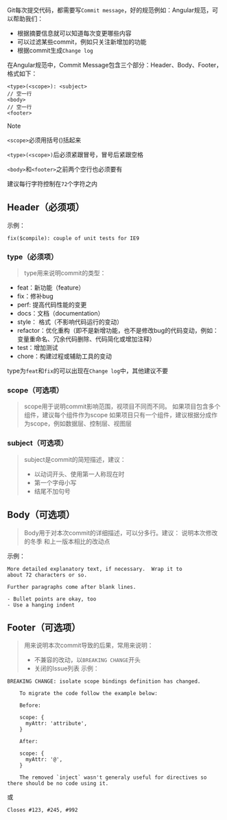 Git每次提交代码，都需要写`Commit message`，好的规范例如：Angular规范，可以帮助我们：
- 根据摘要信息就可以知道每次变更哪些内容
- 可以过滤某些commit，例如只关注新增加的功能
- 根据commit生成`Change log`

在Angular规范中，Commit Message包含三个部分：Header、Body、Footer，格式如下：
```
<type>(<scope>): <subject>
// 空一行
<body>
// 空一行
<footer>
```

> [!NOTE]
> `<scope>`必须用括号()括起来
> 
> `<type>(<scope>)`后必须紧跟冒号，冒号后紧跟空格
> 
> `<body>`和`<footer>`之前两个空行也必须要有
> 
> 建议每行字符控制在`72`个字符之内

## Header（必须项）
示例：
```
fix($compile): couple of unit tests for IE9
```
### type（必须项）
> type用来说明commit的类型：
- feat：新功能（feature）
- fix：修补bug
- perf: 提高代码性能的变更
- docs：文档（documentation）
- style： 格式（不影响代码运行的变动）
- refactor：优化重构（即不是新增功能，也不是修改bug的代码变动，例如：变量重命名、冗余代码删除、代码简化或增加注释）
- test：增加测试
- chore：构建过程或辅助工具的变动

type为`feat`和`fix`的可以出现在`Change log`中，其他建议不要

### scope（可选项）
> scope用于说明commit影响范围，视项目不同而不同。
> 如果项目包含多个组件，建议每个组件作为scope
> 如果项目只有一个组件，建议根据分成作为scope，例如数据层、控制层、视图层

### subject（可选项）
> subject是commit的简短描述，建议：
> - 以动词开头、使用第一人称现在时
> - 第一个字母小写
> - 结尾不加句号

## Body（可选项）
> Body用于对本次commit的详细描述，可以分多行。建议：
> 说明本次修改的冬季
> 和上一版本相比的改动点

示例：
```
More detailed explanatory text, if necessary.  Wrap it to 
about 72 characters or so. 

Further paragraphs come after blank lines.

- Bullet points are okay, too
- Use a hanging indent
```

## Footer（可选项）
> 用来说明本次commit导致的后果，常用来说明：
> - 不兼容的改动，以`BREAKING CHANGE`开头
> - 关闭的Issue列表
示例：
```
BREAKING CHANGE: isolate scope bindings definition has changed.

    To migrate the code follow the example below:

    Before:

    scope: {
      myAttr: 'attribute',
    }

    After:

    scope: {
      myAttr: '@',
    }

    The removed `inject` wasn't generaly useful for directives so there should be no code using it.
```
或
```
Closes #123, #245, #992
```
